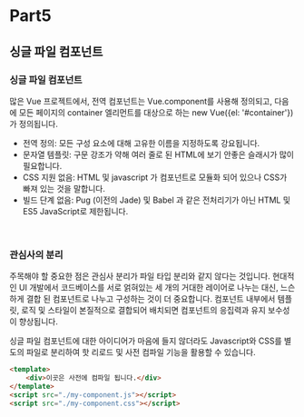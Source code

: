 # Part5

## 싱글 파일 컴포넌트

### 싱글 파일 컴포넌트

많은 Vue 프로젝트에서, 전역 컴포넌트는 Vue.component를 사용해 정의되고, 다음에 모든 페이지의 container 엘리먼트를 대상으로 하는 new Vue({el: '#container'})가 정의됩니다.

- 전역 정의: 모든 구성 요소에 대해 고유한 이름을 지정하도록 강요됩니다.
- 문자열 템플릿: 구문 강조가 약해 여러 줄로 된 HTML에 보기 안좋은 슬래시가 많이 필요합니다.
- CSS 지원 없음: HTML 및 javascript 가 컴포넌트로 모듈화 되어 있으나 CSS가 빠져 있는 것을 말합니다.
- 빌드 단계 없음: Pug (이전의 Jade) 및 Babel 과 같은 전처리기가 아닌 HTML 및 ES5 JavaScript로 제한됩니다.

<br />

### 관심사의 분리

주목해야 할 중요한 점은 관심사 분리가 파일 타입 분리와 같지 않다는 것입니다. 현대적인 UI 개발에서 코드베이스를 서로 얽혀있는 세 개의 거대한 레이어로 나누는 대신, 느슨하게 결합 된 컴포넌트로 나누고 구성하는 것이 더 중요합니다. 컴포넌트 내부에서 템플릿, 로직 및 스타일이 본질적으로 결합되어 배치되면 컴포넌트의 응집력과 유지 보수성이 향상됩니다.

싱글 파일 컴포넌트에 대한 아이디어가 마음에 들지 않더라도 Javascript와 CSS를 별도의 파일로 분리하여 핫 리로드 및 사전 컴파일 기능을 활용할 수 있습니다.

```HTML
<template>
    <div>이곳은 사전에 컴파일 됩니다.</div>
</template>
<script src="./my-component.js"></script>
<script src="./my-component.css"></script>
```
